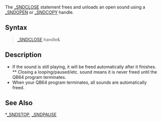 The [_SNDCLOSE](_SNDCLOSE) statement frees and unloads an open sound using a [_SNDOPEN](_SNDOPEN) or [_SNDCOPY](_SNDCOPY) handle.


## Syntax

>  [_SNDCLOSE](_SNDCLOSE) handle&


## Description

* If the sound is still playing, it will be freed automatically after it finishes.
** Closing a looping/paused/etc. sound means it is never freed until the QB64 program terminates.
* When your QB64 program terminates, all sounds are automatically freed.


## See Also

*[_SNDSTOP](_SNDSTOP), [_SNDPAUSE](_SNDPAUSE)




